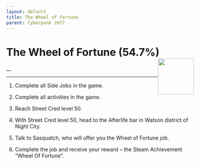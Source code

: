 ```yaml
---
layout: default
title: The Wheel of Fortune
parent: Cyberpunk 2077
---
```


# The Wheel of Fortune (54.7%) <img style="float: right;" src="https://cdn.cloudflare.steamstatic.com/steamcommunity/public/images/apps/1091500/61c7ccea74b66ef3f5d51c078d900d930346e74a.jpg" width="96" height="96">

__

***

1. Complete all Side Jobs in the game.

2. Complete all activities in the game.

3. Reach Street Cred level 50.

4. With Street Cred level 50, head to the Afterlife bar in Watson district of Night City.

5. Talk to Sasquatch, who will offer you the Wheel of Fortune job.

6. Complete the job and receive your reward – the Steam Achievement “Wheel Of Fortune”.